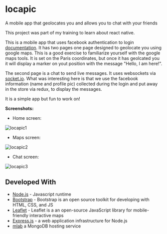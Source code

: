 # locapic
A mobile app that geolocates you and allows you to chat with your friends


This project was part of my training to learn about react native.

This is a mobile app that uses facebook authentication to login [documentation](https://developers.facebook.com/).
It has two pages one page designed to geolocate you using google maps. This is a good exercise to familiarize yourself with the google maps tools. It is set on the Paris coordinates, but once it has geolcated you it will display a marker on yout position with the message "Hello, I am here!".

The second page is a chat to send live messages. It uses websockets via [socket.io](https://socket.io/). What was interesting here is that we use the facebook information (name and profile pic) collected during the login and put away in the store via redux, to display the messages.

It is a simple app but fun to work on!

**Screenshots:**
* Home screen:


![locapic1](https://i.ibb.co/ZSGm48X/locapic-home.jpg)

* Maps screen:


![locapic2](https://i.ibb.co/jfPnRLr/locapic-maps.jpg)

* Chat screen:


![locapic3](https://i.ibb.co/jfPnRLr/locapic-maps.jpg)

## Developed With

* [Node.js](https://nodejs.org/en/) - Javascript runtime
* [Bootstrap](https://getbootstrap.com/) - Bootstrap is an open source toolkit for developing with HTML, CSS, and JS
* [Leaflet](https://leafletjs.com/) - Leaflet is a an open-source JavaScript library for mobile-friendly interactive maps
* [Express.js](https://expressjs.com/fr/) - a web application infrastructure for Node.js
* [mlab](https://mlab.com/) a MongoDB hosting service

